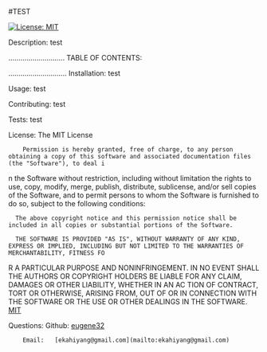 #TEST

[![License: MIT](https://img.shields.io/badge/License-MIT-yellow.svg)](https://opensource.org/licenses/MIT)

Description:  test


............................
                                TABLE OF CONTENTS:

.............................
Installation:    test

Usage:  test

Contributing:  test

Tests:  test

License:        The MIT License

        Permission is hereby granted, free of charge, to any person obtaining a copy of this software and associated documentation files (the "Software"), to deal i
n the Software without restriction, including without limitation the rights to use, copy, modify, merge, publish, distribute, sublicense, and/or sell copies of the 
Software, and to permit persons to whom the Software is furnished to do so, subject to the following conditions:

      The above copyright notice and this permission notice shall be included in all copies or substantial portions of the Software.

      THE SOFTWARE IS PROVIDED "AS IS", WITHOUT WARRANTY OF ANY KIND, EXPRESS OR IMPLIED, INCLUDING BUT NOT LIMITED TO THE WARRANTIES OF MERCHANTABILITY, FITNESS FO
R A PARTICULAR PURPOSE AND NONINFRINGEMENT. IN NO EVENT SHALL THE AUTHORS OR COPYRIGHT HOLDERS BE LIABLE FOR ANY CLAIM, DAMAGES OR OTHER LIABILITY, WHETHER IN AN AC
TION OF CONTRACT, TORT OR OTHERWISE, ARISING FROM, OUT OF OR IN CONNECTION WITH THE SOFTWARE OR THE USE OR OTHER DEALINGS IN THE SOFTWARE.
        [MIT](https://opensource.org/licenses/MIT)

Questions:
        Github:  [eugene32](https://github.com/eugene32)

        Email:   [ekahiyang@gmail.com](mailto:ekahiyang@gmail.com)
